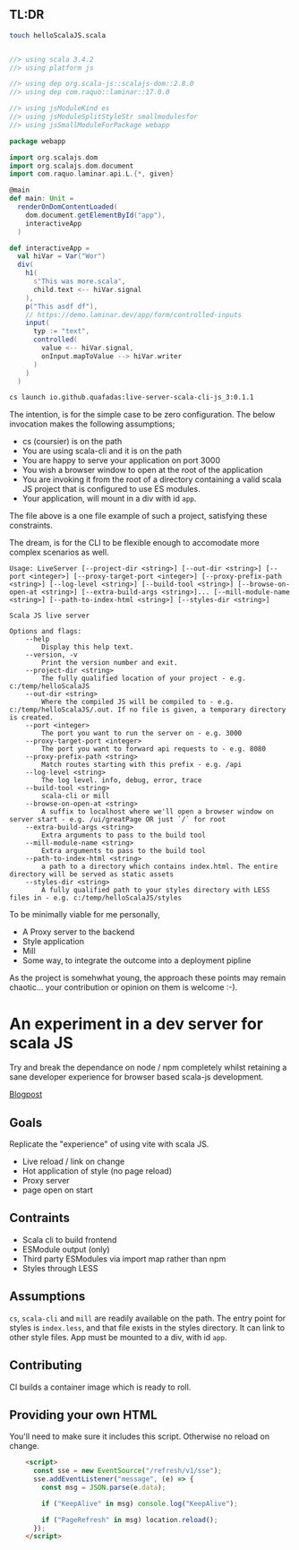 ## TL:DR

```sh
touch helloScalaJS.scala
```

```scala

//> using scala 3.4.2
//> using platform js

//> using dep org.scala-js::scalajs-dom::2.8.0
//> using dep com.raquo::laminar::17.0.0

//> using jsModuleKind es
//> using jsModuleSplitStyleStr smallmodulesfor
//> using jsSmallModuleForPackage webapp

package webapp

import org.scalajs.dom
import org.scalajs.dom.document
import com.raquo.laminar.api.L.{*, given}

@main
def main: Unit =
  renderOnDomContentLoaded(
    dom.document.getElementById("app"),
    interactiveApp
  )

def interactiveApp =
  val hiVar = Var("Wor")
  div(
    h1(
      s"This was more.scala",
      child.text <-- hiVar.signal
    ),
    p("This asdf df"),
    // https://demo.laminar.dev/app/form/controlled-inputs
    input(
      typ := "text",
      controlled(
        value <-- hiVar.signal,
        onInput.mapToValue --> hiVar.writer
      )
    )
  )
```

```sh
cs launch io.github.quafadas:live-server-scala-cli-js_3:0.1.1
```

The intention, is for the simple case to be zero configuration. The below invocation makes the following assumptions;

- cs (coursier) is on the path
- You are using scala-cli and it is on the path
- You are happy to serve your application on port 3000
- You wish a browser window to open at the root of the application
- You are invoking it from the root of a directory containing a valid scala JS project that is configured to use ES modules.
- Your application, will mount in a div with id `app`.

The file above is a one file example of such a project, satisfying these constraints.

The dream, is for the CLI to be flexible enough to accomodate more complex scenarios as well.

```
Usage: LiveServer [--project-dir <string>] [--out-dir <string>] [--port <integer>] [--proxy-target-port <integer>] [--proxy-prefix-path <string>] [--log-level <string>] [--build-tool <string>] [--browse-on-open-at <string>] [--extra-build-args <string>]... [--mill-module-name <string>] [--path-to-index-html <string>] [--styles-dir <string>]

Scala JS live server

Options and flags:
    --help
        Display this help text.
    --version, -v
        Print the version number and exit.
    --project-dir <string>
        The fully qualified location of your project - e.g. c:/temp/helloScalaJS
    --out-dir <string>
        Where the compiled JS will be compiled to - e.g. c:/temp/helloScalaJS/.out. If no file is given, a temporary directory is created.
    --port <integer>
        The port you want to run the server on - e.g. 3000
    --proxy-target-port <integer>
        The port you want to forward api requests to - e.g. 8080
    --proxy-prefix-path <string>
        Match routes starting with this prefix - e.g. /api
    --log-level <string>
        The log level. info, debug, error, trace
    --build-tool <string>
        scala-cli or mill
    --browse-on-open-at <string>
        A suffix to localhost where we'll open a browser window on server start - e.g. /ui/greatPage OR just `/` for root
    --extra-build-args <string>
        Extra arguments to pass to the build tool
    --mill-module-name <string>
        Extra arguments to pass to the build tool
    --path-to-index-html <string>
        a path to a directory which contains index.html. The entire directory will be served as static assets
    --styles-dir <string>
        A fully qualified path to your styles directory with LESS files in - e.g. c:/temp/helloScalaJS/styles
```

To be minimally viable for me personally,
- A Proxy server to the backend
- Style application
- Mill
- Some way, to integrate the outcome into a deployment pipline

As the project is somehwhat young, the approach these points may remain chaotic... your contribution or opinion on them is welcome :-).

# An experiment in a dev server for scala JS

Try and break the dependance on node / npm completely whilst retaining a sane developer experience for browser based scala-js development.

[Blogpost](https://quafadas.github.io/Whimsy/2024/05/22/Viteless.html)

## Goals

Replicate the "experience" of using vite with scala JS.

- Live reload / link on change
- Hot application of style (no page reload)
- Proxy server
- page open on start

## Contraints

- Scala cli to build frontend
- ESModule output (only)
- Third party ESModules via import map rather than npm
- Styles through LESS

## Assumptions

`cs`, `scala-cli` and `mill` are readily available on the path.
The entry point for styles is `index.less`, and that file exists in the styles directory. It can link to other style files.
App must be mounted to a div, with id `app`.

## Contributing

CI builds a container image which is ready to roll.

## Providing your own HTML

You'll need to make sure it includes this script. Otherwise no reload on change.

```html
    <script>
      const sse = new EventSource("/refresh/v1/sse");
      sse.addEventListener("message", (e) => {
        const msg = JSON.parse(e.data);

        if ("KeepAlive" in msg) console.log("KeepAlive");

        if ("PageRefresh" in msg) location.reload();
      });
    </script>

```
